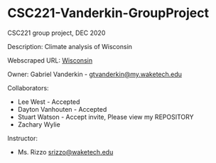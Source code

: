 # CSC221-Vanderkin-GroupProject
CSC221 group project, DEC 2020

Description: Climate analysis of Wisconsin

Webscraped URL: [Wisconsin](https://en.wikipedia.org/wiki/Wisconsin)

Owner: Gabriel Vanderkin - gtvanderkin@my.waketech.edu

Collaborators:
* Lee West - Accepted
* Dayton Vanhouten - Accepted
* Stuart Watson - Accept invite, Please view my REPOSITORY
* Zachary Wylie

Instructor:
* Ms. Rizzo srizzo@waketech.edu
